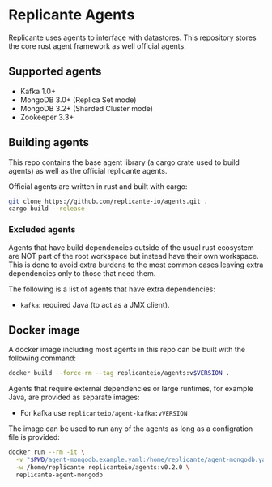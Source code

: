 # Replicante Agents
Replicante uses agents to interface with datastores.
This repository stores the core rust agent framework as well official agents.


## Supported agents

  * Kafka 1.0+
  * MongoDB 3.0+ (Replica Set mode)
  * MongoDB 3.2+ (Sharded Cluster mode)
  * Zookeeper 3.3+


## Building agents
This repo contains the base agent library (a cargo crate used to build agents)
as well as the official replicante agents.

Official agents are written in rust and built with cargo:
```bash
git clone https://github.com/replicante-io/agents.git .
cargo build --release
```

### Excluded agents
Agents that have build dependencies outside of the usual rust ecosystem are NOT part of the root
workspace but instead have their own workspace.
This is done to avoid extra burdens to the most common cases leaving extra dependencies only to
those that need them.

The following is a list of agents that have extra dependencies:

  * `kafka`: required Java (to act as a JMX client).


## Docker image
A docker image including most agents in this repo can be built with the following command:
```bash
docker build --force-rm --tag replicanteio/agents:v$VERSION .
```

Agents that require external dependencies or large runtimes, for example Java, are provided
as separate images:

  * For kafka use `replicanteio/agent-kafka:vVERSION`

The image can be used to run any of the agents as long as a configration file is provided:
```bash
docker run --rm -it \
  -v "$PWD/agent-mongodb.example.yaml:/home/replicante/agent-mongodb.yaml" \
  -w /home/replicante replicanteio/agents:v0.2.0 \
  replicante-agent-mongodb
```
